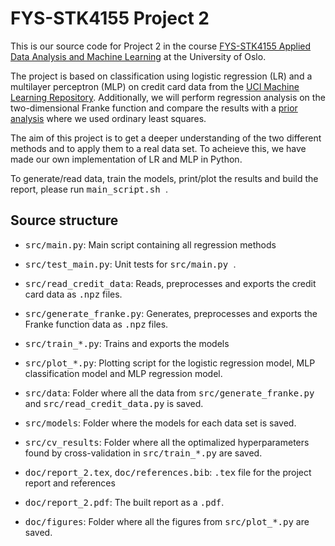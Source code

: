 # FYS-STK4155 Project 2
This is our source code for Project 2 in the course [FYS-STK4155 Applied Data Analysis and Machine Learning](https://www.uio.no/studier/emner/matnat/fys/FYS-STK4155/index-eng.html) at the University of Oslo.

The project is based on classification using logistic regression (LR) and a multilayer perceptron (MLP) on credit card data from the [UCI Machine Learning Repository](https://archive.ics.uci.edu/ml/datasets/default+of+credit+card+clients). Additionally, we will perform regression analysis on the two-dimensional Franke function and compare the results with a [prior analysis](https://github.com/bernharl/FYS-STK4155-project1) where we used ordinary least squares. 

The aim of this project is to get a deeper understanding of the two different methods and to apply them to a real data set. To acheieve this, we have made our own implementation of LR and MLP in Python. 

To generate/read data, train the models, print/plot the results and build the report, please run <tt> main_script.sh </tt>. 

## Source structure 

* <tt> src/main.py</tt>: Main script containing all regression methods 
* <tt> src/test_main.py</tt>: Unit tests for <tt> src/main.py </tt>.
* <tt> src/read_credit_data</tt>: Reads, preprocesses and exports the credit card data as  <tt>.npz</tt> files.
* <tt> src/generate_franke.py</tt>: Generates, preprocesses and exports the Franke function data as <tt>.npz</tt> files.
* <tt> src/train_*.py</tt>: Trains and exports the models
* <tt> src/plot_*.py</tt>: Plotting script for the logistic regression model, MLP classification model and MLP regression model. 
* <tt> src/data</tt>: Folder where all the data from <tt> src/generate_franke.py</tt> and <tt> src/read_credit_data.py</tt> is saved.
* <tt> src/models</tt>: Folder where the models for each data set is saved. 
* <tt> src/cv_results</tt>: Folder where all the optimalized hyperparameters found by cross-validation in <tt> src/train_*.py</tt> are saved.

* <tt> doc/report_2.tex</tt>, <tt> doc/references.bib</tt>: <tt> .tex</tt> file for the project report and references
* <tt> doc/report_2.pdf</tt>: The built report as a  <tt>.pdf</tt>.
* <tt> doc/figures</tt>: Folder where all the figures from <tt> src/plot_*.py</tt> are saved.
